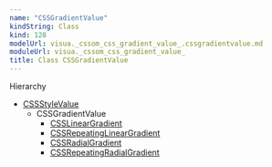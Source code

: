 ```yaml
---
name: "CSSGradientValue"
kindString: Class
kind: 128
modelUrl: visua._cssom_css_gradient_value_.cssgradientvalue.md
moduleUrl: visua._cssom_css_gradient_value_
title: Class CSSGradientValue
---
```



<section class="pt-2 tsd-panel tsd-hierarchy">
<div class="lead">Hierarchy</div>
<ul class="pl-3 tsd-hierarchy list-style-initial">
<li>
<a href=".visua._cssom_css_style_value_.cssstylevalue/" class="tsd-signature-type">CSSStyleValue</a>
<ul class="pl-3 tsd-hierarchy list-style-initial">
<li>
<span class="target">CSSGradientValue</span>

<ul class="pl-3 tsd-hierarchy list-style-initial">
<li>
<a href=".visua._cssom_css_gradient_value_.csslineargradient/" class="tsd-signature-type">CSSLinearGradient</a>
</li>
<li>
<a href=".visua._cssom_css_gradient_value_.cssrepeatinglineargradient/" class="tsd-signature-type">CSSRepeatingLinearGradient</a>
</li>
<li>
<a href=".visua._cssom_css_gradient_value_.cssradialgradient/" class="tsd-signature-type">CSSRadialGradient</a>
</li>
<li>
<a href=".visua._cssom_css_gradient_value_.cssrepeatingradialgradient/" class="tsd-signature-type">CSSRepeatingRadialGradient</a>
</li>
</ul>
</li>
</ul>
</li>
</ul>

</section>





